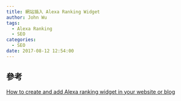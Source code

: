 ```yaml
---
title: 網站插入 Alexa Ranking Widget
author: John Wu
tags:
  - Alexa Ranking
  - SEO
categories:
  - SEO
date: 2017-08-12 12:54:00
---
```




<!-- more -->

<a href="https://www.alexa.com/siteinfo/johnwu.cc">
    <script type="text/javascript" src="http://xslt.alexa.com/site_stats/js/s/a?url=blog.johnwu.cc"></script>
</a>

<a href="https://www.alexa.com/siteinfo/johnwu.cc">
    <script type="text/javascript" src="http://xslt.alexa.com/site_stats/js/s/b?url=blog.johnwu.cc"></script>
</a>

<a href="https://www.alexa.com/siteinfo/johnwu.cc">
    <script type="text/javascript" src="http://xslt.alexa.com/site_stats/js/s/c?url=blog.johnwu.cc"></script>
</a>

<a href="https://www.alexa.com/siteinfo/johnwu.cc">
    <script type="text/javascript" src="http://xslt.alexa.com/site_stats/js/t/a?url=blog.johnwu.cc"></script>
</a>

<a href="https://www.alexa.com/siteinfo/johnwu.cc">
    <script type="text/javascript" src="http://xslt.alexa.com/site_stats/js/t/b?url=blog.johnwu.cc"></script>
</a>

<a href="https://www.alexa.com/siteinfo/johnwu.cc">
    <script type="text/javascript" src="http://xslt.alexa.com/site_stats/js/t/c?url=blog.johnwu.cc"></script>
</a>

## 參考

[How to create and add Alexa ranking widget in your website or blog](http://blogtimenow.com/how-to/alexa-ranking-widget/)

